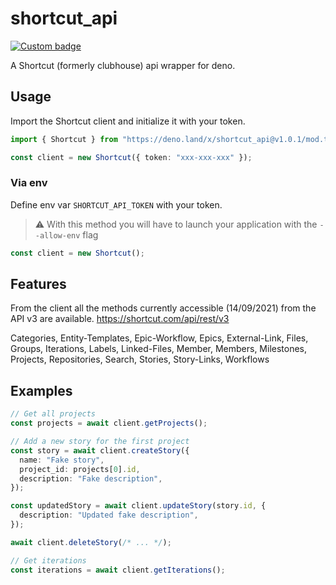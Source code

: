# shortcut_api

[![Custom badge](https://img.shields.io/endpoint?url=https%3A%2F%2Fdeno-visualizer.danopia.net%2Fshields%2Flatest-version%2Fx%2Fshortcut_api%2Fmod.ts)](https://deno.land/x/shortcut_api)

A Shortcut (formerly clubhouse) api wrapper for deno.

## Usage

Import the Shortcut client and initialize it with your token.

```ts
import { Shortcut } from "https://deno.land/x/shortcut_api@v1.0.1/mod.ts";

const client = new Shortcut({ token: "xxx-xxx-xxx" });
```

### Via env

Define env var `SHORTCUT_API_TOKEN` with your token.

> :warning: With this method you will have to launch your application with the
> `--allow-env` flag

```ts
const client = new Shortcut();
```

## Features

From the client all the methods currently accessible (14/09/2021) from the API
v3 are available. https://shortcut.com/api/rest/v3

Categories, Entity-Templates, Epic-Workflow, Epics, External-Link, Files,
Groups, Iterations, Labels, Linked-Files, Member, Members, Milestones, Projects,
Repositories, Search, Stories, Story-Links, Workflows

## Examples

```ts
// Get all projects
const projects = await client.getProjects();

// Add a new story for the first project
const story = await client.createStory({
  name: "Fake story",
  project_id: projects[0].id,
  description: "Fake description",
});

const updatedStory = await client.updateStory(story.id, {
  description: "Updated fake description",
});

await client.deleteStory(/* ... */);

// Get iterations
const iterations = await client.getIterations();
```
